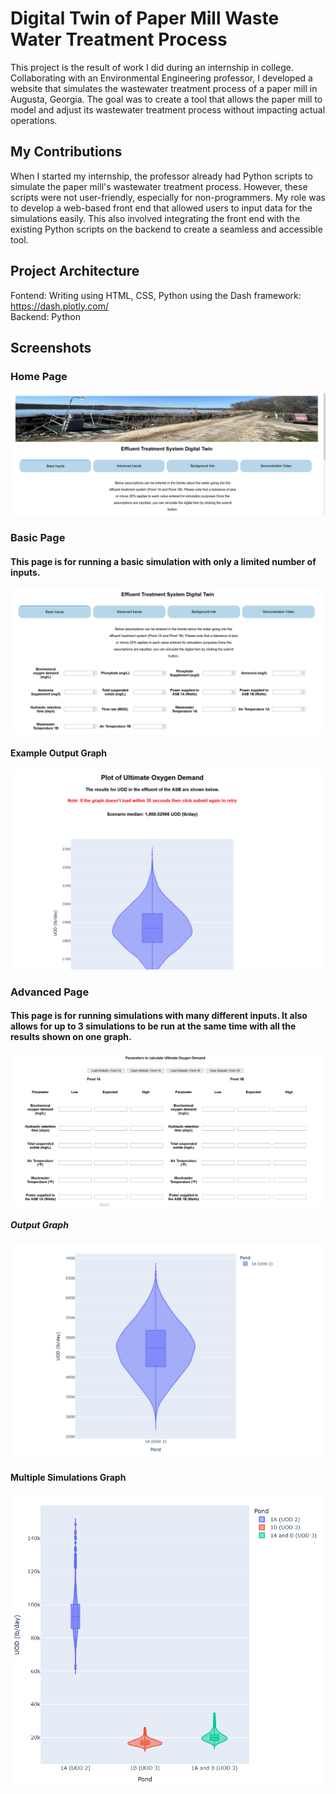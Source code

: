 # Digital Twin of Paper Mill Waste Water Treatment Process
This project is the result of work I did during an internship in college. Collaborating with an Environmental Engineering professor, I developed a website that simulates the wastewater treatment process of a paper mill in Augusta, Georgia. The goal was to create a tool that allows the paper mill to model and adjust its wastewater treatment process without impacting actual operations.

## My Contributions
When I started my internship, the professor already had Python scripts to simulate the paper mill's wastewater treatment process. However, these scripts were not user-friendly, especially for non-programmers. My role was to develop a web-based front end that allowed users to input data for the simulations easily. This also involved integrating the front end with the existing Python scripts on the backend to create a seamless and accessible tool.

## Project Architecture

Fontend: Writing using HTML, CSS, Python using the Dash framework: https://dash.plotly.com/ \
Backend: Python

## Screenshots

### Home Page
![](./screenshots/home.PNG)

### Basic Page
#### This page is for running a basic simulation with only a limited number of inputs. 

![](./screenshots/basic.PNG)

#### Example Output Graph
![](./screenshots/basic-graph.PNG)

### Advanced Page
#### This page is for running simulations with many different inputs. It also allows for up to 3 simulations to be run at the same time with all the results shown on one graph.

![](./screenshots/advanced.PNG)

##### Output Graph
![](./screenshots/advanced-graph.PNG)

#### Multiple Simulations Graph
![](./screenshots/multiple-graph.PNG)





